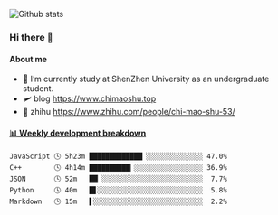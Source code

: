 ![Github stats](https://github-readme-stats.vercel.app/api?username=chimaoshu&show_icons=true&theme=cobalt)

### Hi there 👋

#### About me

- 🏫 I’m currently study at ShenZhen University as an undergraduate student.
- 🛩️ blog  https://www.chimaoshu.top
- 🎯 zhihu https://www.zhihu.com/people/chi-mao-shu-53/

<!-- waka-box start -->
#### <a href="https://gist.github.com/e235103f6d3ace58395a9ff863c34467" target="_blank">📊 Weekly development breakdown</a>
```text
JavaScript 🕓 5h23m █████████████▏░░░░░░░░░░░░░░ 47.0%
C++        🕓 4h14m ██████████▎░░░░░░░░░░░░░░░░░ 36.9%
JSON       🕓 52m   ██▏░░░░░░░░░░░░░░░░░░░░░░░░░  7.7%
Python     🕓 40m   █▋░░░░░░░░░░░░░░░░░░░░░░░░░░  5.8%
Markdown   🕓 15m   ▌░░░░░░░░░░░░░░░░░░░░░░░░░░░  2.2%
```
<!-- Powered by https://github.com/YouEclipse/waka-box-go . -->
<!-- waka-box end -->
